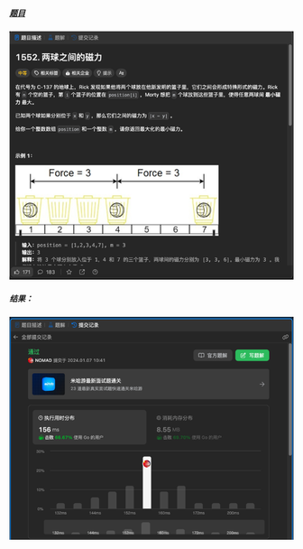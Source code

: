 ##### [题目](https://leetcode.cn/problems/magnetic-force-between-two-balls/description/)
![pic](img.png)
##### 结果：
![pic](result.png)